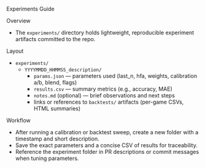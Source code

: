 Experiments Guide

Overview
- The `experiments/` directory holds lightweight, reproducible experiment artifacts committed to the repo.

Layout
- `experiments/`
  - `YYYYMMDD_HHMMSS_description/`
    - `params.json` — parameters used (last_n, hfa, weights, calibration a/b, blend, flags)
    - `results.csv` — summary metrics (e.g., accuracy, MAE)
    - `notes.md` (optional) — brief observations and next steps
    - links or references to `backtests/` artifacts (per-game CSVs, HTML summaries)

Workflow
- After running a calibration or backtest sweep, create a new folder with a timestamp and short description.
- Save the exact parameters and a concise CSV of results for traceability.
- Reference the experiment folder in PR descriptions or commit messages when tuning parameters.

